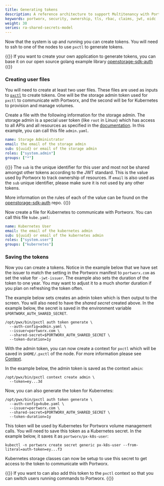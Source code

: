 ```yaml
---
title: Generating tokens
description: A reference architecture to support Multitenancy with Portworx and CSI
keywords: portworx, security, ownership, tls, rbac, claims, jwt, oidc
weight: 30
series: ra-shared-secrets-model
---
```


Now that the system is up and running you can create tokens. You will need to
ssh to one of the nodes to use `pxctl` to generate tokens.

{{<info>}}
If you want to create your own application to generate tokens, you
can base it on our open source golang example library [openstorage-sdk-auth](https://github.com/libopenstorage/openstorage-sdk-auth)
{{</info>}}

### Creating user files

You will need to create at least two user files. These files are used as
inputs to [`pxctl`](/reference/cli/authorization/#generate_tokens)
to create tokens. One will be the storage admin token used for `pxctl` to
communicate with Portworx, and the second will be for Kubernetes to
provision and manage volumes.

Create a file with the following information for the storage admin. The
storage admin is a special user token (like `root` in Linux) which has
access to all APIs and all resources as specified in the [documentation](/concepts/authorization/overview/#the-administrator-role).
In this example, you can call this file `admin.yaml`.

```yaml
name: Storage Administrator
email: the email of the storage admin
sub: ${uuid} or email of the storage admin
roles: ["system.admin"]
groups: ["*"]
```

{{<info>}}
The `sub` is the unique identifier for this user and most not be shared amongst
other tokens according to the JWT standard. This is the value used by Portworx
to track ownership of resources. If `email` is also used as the `sub` unique
identifier, please make sure it is not used by any other tokens.

More information on the rules of each of the value can be found on the
[openstorage-sdk-auth](https://github.com/libopenstorage/openstorage-sdk-auth#usage) repo.
{{</info>}}

Now create a file for Kubernetes to communicate with Portworx. You can call
this file `kube.yaml`:

```yaml
name: Kubernetes User
email: the email of the kubernetes admin
sub: ${uuid} or email of the kubernetes admin
roles: ["system.user"]
groups: ["kubernetes"]
```

### Saving the tokens

Now you can create a tokens. Notice in the example below that we have set the
issuer to match the setting in the Portworx manifest to `portworx.com` as set
the value for `-jwt-issuer`. The example also sets the duration of the token
to one year. You may want to adjust it to a much shorter duration if you plan
on refreshing the token often.

The example below sets creates an admin token which is then output to the screen.
You will also need to have the _shared secret_ created above. In the example below,
the secret is saved in the environment variable `$PORTWORX_AUTH_SHARED_SECRET`.

```
/opt/pwx/bin/pxctl auth token generate \
  --auth-config=admin.yaml \
  --issuer=portworx.com \
  --shared-secret=$PORTWORX_AUTH_SHARED_SECRET \
  --token-duration=1y
```

With the admin token, you can now create a context for `pxctl` which will be
saved in `$HOME/.pxctl` of the node. For more information please
see [Context](/reference/cli/authorization/#context).

In the example below, the admin token is saved as the context `admin`:

```
/opt/pwx/bin/pxctl context create admin \
  --token=ey...3d
```

Now, you can also generate the token for Kubernetes:

```
/opt/pwx/bin/pxctl auth token generate \
  --auth-config=kube.yaml \
  --issuer=portworx.com \
  --shared-secret=$PORTWORX_AUTH_SHARED_SECRET \
  --token-duration=1y
```

This token will be used by Kubernetes for Portworx volume management
calls. You will need to save this token as a Kubernetes secret.
In the example below, it saves it as `portworx/px-k8s-user`:

```
kubectl -n portworx create secret generic px-k8s-user --from-literal=auth-token=ey...f3
```

Kubernetes storage classes can now be setup to use this secret to
get access to the token to communicate with Portworx.

{{<info>}}
If you want to can also add this token to the `pxctl` context so that
you can switch users running commands to Portworx.
{{</info>}}